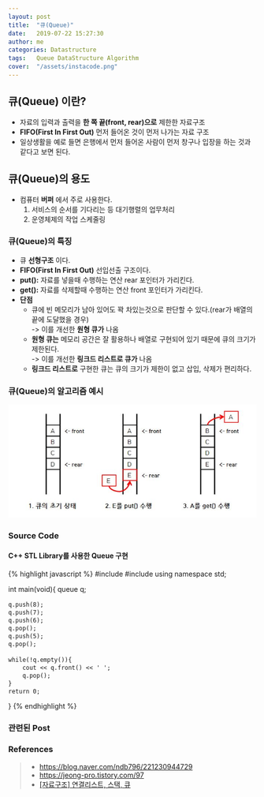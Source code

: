 ```yaml
---
layout: post
title:  "큐(Queue)"
date:   2019-07-22 15:27:30
author: me
categories: Datastructure
tags:	Queue DataStructure Algorithm
cover:  "/assets/instacode.png"
---
```


## 큐(Queue) 이란?
* 자료의 입력과 출력을 __한 쪽 끝(front, rear)으로__ 제한한 자료구조
* __FIFO(First In First Out)__ 먼저 들어온 것이 먼저 나가는 자료 구조
* 일상생활을 예로 들면 은행에서 먼저 들어온 사람이 먼저 창구나 입장을 하는 것과 같다고 보면 된다. 


## 큐(Queue)의 용도 
* 컴퓨터 __버퍼__ 에서 주로 사용한다.
  1. 서비스의 순서를 기다리는 등 대기행렬의 업무처리
  2. 운영체제의 작업 스케줄링


### 큐(Queue)의 특징
* 큐 __선형구조__ 이다.
* __FIFO(First In First Out)__ 선입선출 구조이다.
* __put():__ 자료를 넣을때 수행하는 연산 rear 포인터가 가리킨다.
* __get():__ 자료를 삭제할때 수행하는 연산 front 포인터가 가리킨다.
* __단점__
  * 큐에 빈 메모리가 남아 있어도 꽉 차있는것으로 판단할 수 있다.(rear가 배열의 끝에 도달했을 경우)<br>
	-> 이를 개선한 __원형 큐가__ 나옴
  * __원형 큐는__ 메모리 공간은 잘 활용하나 배열로 구현되어 있기 때문에 큐의 크기가 제한된다.<br>
	-> 이를 개선한 __링크드 리스트로 큐가__ 나옴
  * __링크드 리스트로__ 구현한 큐는 큐의 크기가 제한이 없고 삽입, 삭제가 편리하다.


### 큐(Queue)의 알고리즘 예시


<a href="/assets/images/sort/queue.JPG" data-lightbox="falcon9-large" data-title="Check out the image">
  <img src="/assets/images/sort/queue.JPG" title="Check out the image">
</a>


### Source Code


#### C++ STL Library를 사용한 Queue 구현


{% highlight javascript %}
#include <iostream>
#include <queue>
using namespace std;

int main(void){
	queue<int> q;
	
	q.push(8);
	q.push(7);
	q.push(6);
	q.pop();
	q.push(5);
	q.pop();
	
	while(!q.empty()){
		cout << q.front() << ' ';
		q.pop();
	}
	return 0;
}
{% endhighlight %}



### 관련된 Post


### References
> * <a href="https://blog.naver.com/ndb796/221230944729">https://blog.naver.com/ndb796/221230944729<a>
> * <a href="https://jeong-pro.tistory.com/97">https://jeong-pro.tistory.com/97<a>
> * <a href="https://m.blog.naver.com/PostView.nhn?blogId=c_18&logNo=10183843810&proxyReferer=https%3A%2F%2Fwww.google.com%2F">[자료구조] 연결리스트, 스택, 큐<a>